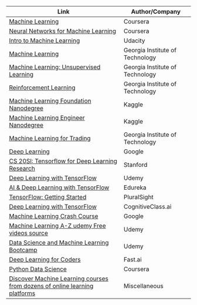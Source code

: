 Link | Author/Company
------------ | -------------
[Machine Learning](https://www.coursera.org/learn/machine-learning) | Coursera
[Neural Networks for Machine Learning](https://www.coursera.org/learn/neural-networks) | Coursera
[Intro to Machine Learning](https://in.udacity.com/course/intro-to-machine-learning--ud120) | Udacity
[Machine Learning](https://in.udacity.com/course/machine-learning--ud262) | Georgia Institute of Technology
[Machine Learning: Unsupervised Learning](https://in.udacity.com/course/machine-learning-unsupervised-learning--ud741) | Georgia Institute of Technology
[Reinforcement Learning](https://in.udacity.com/course/reinforcement-learning--ud600) | Georgia Institute of Technology
[Machine Learning Foundation Nanodegree](https://in.udacity.com/course/machine-learning-engineer-nanodegree--nd009-in-basic/) | Kaggle
[Machine Learning Engineer Nanodegree](https://in.udacity.com/course/machine-learning-engineer-nanodegree--nd009/) | Kaggle
[Machine Learning for Trading](https://in.udacity.com/course/machine-learning-for-trading--ud501/) | Georgia Institute of Technology
[Deep Learning](https://in.udacity.com/course/deep-learning--ud730/) | Google
[CS 20SI: Tensorflow for Deep Learning Research](https://web.stanford.edu/class/cs20si/) | Stanford
[Deep Learning with TensorFlow](https://www.udemy.com/deep-learning-with-tensorflow/) | Udemy
[AI & Deep Learning with TensorFlow](https://www.edureka.co/ai-deep-learning-with-tensorflow) | Edureka
[TensorFlow: Getting Started](https://www.pluralsight.com/courses/tensorflow-getting-started) | PluralSight
[Deep Learning with TensorFlow](https://cognitiveclass.ai/courses/deep-learning-tensorflow/) | CognitiveClass.ai
[Machine Learning Crash Course](https://developers.google.com/machine-learning/crash-course/) | Google
[Machine Learning A-Z udemy Free videos source](https://drive.google.com/uc?id=1M6RFPBK3EoBNOiIwEyE1RcK4t9PAoSfO&export=download) | Udemy
[Data Science and Machine Learning Bootcamp](https://www.udemy.com/course/python-for-data-science-and-machine-learning-bootcamp/)| Udemy
[Deep Learning for Coders](https://course18.fast.ai/ml)|Fast.ai
[Python Data Science](https://www.coursera.org/specializations/data-science-python)|Coursera
[Discover Machine Learning courses from dozens of online learning platforms](https://bestcourses.io/results?q=machine%20learning&size=n_20_n) | Miscellaneous

